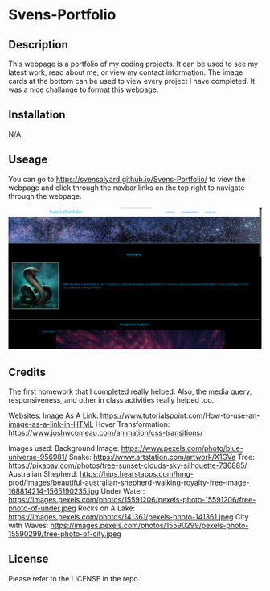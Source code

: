 # Svens-Portfolio

## Description

This webpage is a portfolio of my coding projects. It can be used to see my latest work, read about me, or view my contact information. The image cards at the bottom can be used to view every project I have completed. It was a nice challange to format this webpage.

## Installation

N/A

## Useage

You can go to https://svensalyard.github.io/Svens-Portfolio/ to view the webpage and click through the navbar links on the top right to navigate through the webpage.

![IMG of Webpage](assets/images/screenshot.png)

## Credits

The first homework that I completed really helped. Also, the media query, responsiveness, and other in class activities really
helped too.

Websites:
Image As A Link: https://www.tutorialspoint.com/How-to-use-an-image-as-a-link-in-HTML
Hover Transformation: https://www.joshwcomeau.com/animation/css-transitions/

Images used:
Background Image: https://www.pexels.com/photo/blue-universe-956981/
Snake: https://www.artstation.com/artwork/X1GVa
Tree: https://pixabay.com/photos/tree-sunset-clouds-sky-silhouette-736885/
Australian Shepherd: https://hips.hearstapps.com/hmg-prod/images/beautiful-australian-shepherd-walking-royalty-free-image-168814214-1565190235.jpg
Under Water: https://images.pexels.com/photos/15591206/pexels-photo-15591206/free-photo-of-under.jpeg
Rocks on A Lake: https://images.pexels.com/photos/141361/pexels-photo-141361.jpeg
City with Waves: https://images.pexels.com/photos/15590299/pexels-photo-15590299/free-photo-of-city.jpeg

## License

Please refer to the LICENSE in the repo.